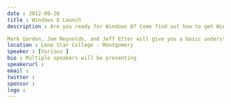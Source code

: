 ```yaml
---
date : 2012-09-20
title : Windows 8 Launch
description : Are you ready for Windows 8? Come find out how to get Windows 8 installed now, why you would want to, and how to make your first Windows Store Application.&lt;p&gt;
Mark Gordon, Joe Reynolds, and Jeff Etter will give you a basic understanding of what Windows 8 means to you.&lt;/p&gt;
location : Lone Star College - Montgomery
speaker : [Various ]
bio : Multiple speakers will be presenting
speakerurl : 
email : 
twitter : 
sponsor : 
logo : 
---
```

